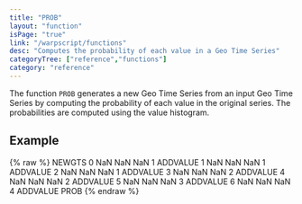 ```yaml
---
title: "PROB"
layout: "function"
isPage: "true"
link: "/warpscript/functions"
desc: "Computes the probability of each value in a Geo Time Series"
categoryTree: ["reference","functions"]
category: "reference"
---
```

 

The function `PROB` generates a new Geo Time Series from an input Geo Time Series by computing the probability of each value in the original series. The probabilities are computed using the value histogram.

## Example ##

{% raw %}
<warp10-warpscript-widget backend="{{backend}}"  exec-endpoint="{{execEndpoint}}">NEWGTS
0 NaN NaN NaN 1 ADDVALUE
1 NaN NaN NaN 1 ADDVALUE
2 NaN NaN NaN 1 ADDVALUE
3 NaN NaN NaN 2 ADDVALUE
4 NaN NaN NaN 2 ADDVALUE
5 NaN NaN NaN 3 ADDVALUE
6 NaN NaN NaN 4 ADDVALUE
PROB
</warp10-warpscript-widget>
{% endraw %}
